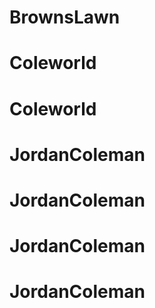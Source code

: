 # BrownsLawn
# Coleworld
# Coleworld
# JordanColeman
# JordanColeman
# JordanColeman
# JordanColeman
